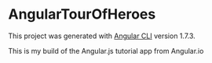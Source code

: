 # AngularTourOfHeroes

This project was generated with [Angular CLI](https://github.com/angular/angular-cli) version 1.7.3.

This is my build of the Angular.js tutorial app from Angular.io
